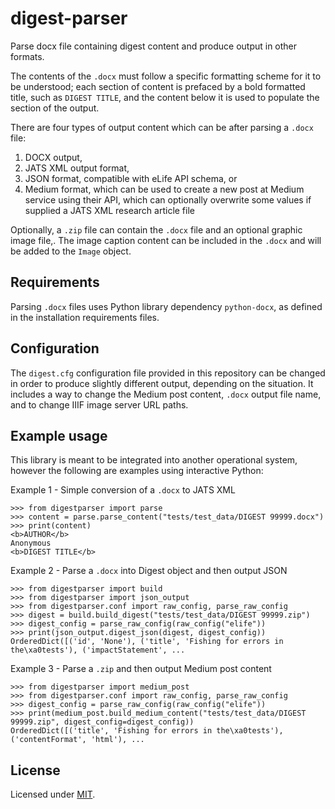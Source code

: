# digest-parser

Parse docx file containing digest content and produce output in other formats.

The contents of the `.docx` must follow a specific formatting scheme for it to be understood; each section of content is prefaced by a bold formatted title, such as `DIGEST TITLE`, and the content below it is used to populate the section of the output.

There are four types of output content which can be after parsing a `.docx` file:

1. DOCX output,
2. JATS XML output format,
3. JSON format, compatible with eLife API schema, or
4. Medium format, which can be used to create a new post at Medium service using their API, which can optionally overwrite some values if supplied a JATS XML research article file

Optionally, a `.zip` file can contain the `.docx` file and an optional graphic image file,. The image caption content can be included in the `.docx` and will be added to the `Image` object.

## Requirements

Parsing `.docx` files uses Python library dependency `python-docx`, as defined in the installation requirements files.

## Configuration

The `digest.cfg` configuration file provided in this repository can be changed in order to produce slightly different output, depending on the situation. It includes a way to change the Medium post content, `.docx` output file name, and to change IIIF image server URL paths.

## Example usage

This library is meant to be integrated into another operational system, however the following are examples using interactive Python:

Example 1 - Simple conversion of a `.docx` to JATS XML

```
>>> from digestparser import parse
>>> content = parse.parse_content("tests/test_data/DIGEST 99999.docx")
>>> print(content)
<b>AUTHOR</b>
Anonymous
<b>DIGEST TITLE</b>
```

Example 2 - Parse a `.docx` into Digest object and then output JSON

```
>>> from digestparser import build
>>> from digestparser import json_output
>>> from digestparser.conf import raw_config, parse_raw_config
>>> digest = build.build_digest("tests/test_data/DIGEST 99999.zip")
>>> digest_config = parse_raw_config(raw_config("elife"))
>>> print(json_output.digest_json(digest, digest_config))
OrderedDict([('id', 'None'), ('title', 'Fishing for errors in the\xa0tests'), ('impactStatement', ...
```

Example 3 - Parse a `.zip` and then output Medium post content

```
>>> from digestparser import medium_post
>>> from digestparser.conf import raw_config, parse_raw_config
>>> digest_config = parse_raw_config(raw_config("elife"))
>>> print(medium_post.build_medium_content("tests/test_data/DIGEST 99999.zip", digest_config=digest_config))
OrderedDict([('title', 'Fishing for errors in the\xa0tests'), ('contentFormat', 'html'), ...
```

## License

Licensed under [MIT](https://opensource.org/licenses/mit-license.php).
